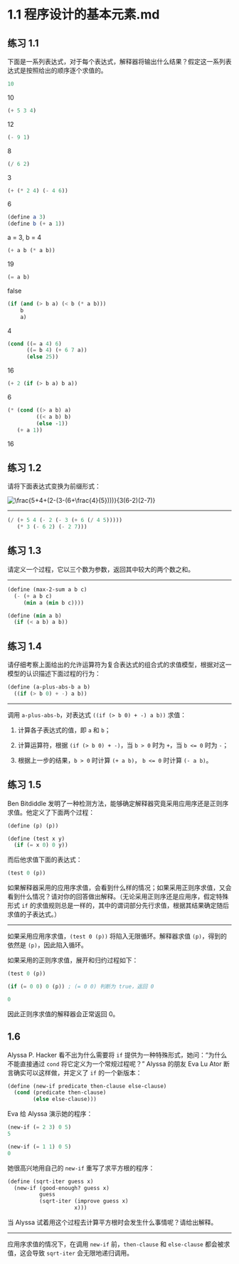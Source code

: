# 1.1 程序设计的基本元素.md

## 练习 1.1

下面是一系列表达式，对于每个表达式，解释器将输出什么结果？假定这一系列表达式是按照给出的顺序逐个求值的。

```Scheme
10
```

10

```Scheme
(+ 5 3 4)
```

12

```Scheme
(- 9 1)
```

8

```Scheme
(/ 6 2)
```

3

```Scheme
(+ (* 2 4) (- 4 6))
```

6

```Scheme
(define a 3)
(define b (+ a 1))
```

a = 3, b = 4

```Scheme
(+ a b (* a b))
```

19

```Scheme
(= a b)
```

false

```Scheme
(if (and (> b a) (< b (* a b)))
    b
    a)
```

4

```Scheme
(cond ((= a 4) 6)
      ((= b 4) (+ 6 7 a))
      (else 25))
```

16

```Scheme
(+ 2 (if (> b a) b a))
```

6

```Scheme
(* (cond ((> a b) a)
         ((< a b) b)
         (else -1))
   (+ a 1))
```

16

## 练习 1.2

请将下面表达式变换为前缀形式：

![\frac{5+4+(2-(3-(6+\frac{4}{5})))}{3(6-2)(2-7)}](https://render.githubusercontent.com/render/math?math=%5Cfrac%7B5%2B4%2B(2-(3-(6%2B%5Cfrac%7B4%7D%7B5%7D)))%7D%7B3(6-2)(2-7)%7D)

---

```Scheme
(/ (+ 5 4 (- 2 (- 3 (+ 6 (/ 4 5)))))
   (* 3 (- 6 2) (- 2 7)))
```

## 练习 1.3

请定义一个过程，它以三个数为参数，返回其中较大的两个数之和。

---

```Scheme
(define (max-2-sum a b c)
  (- (+ a b c)
     (min a (min b c))))

(define (min a b)
  (if (< a b) a b))
```

## 练习 1.4

请仔细考察上面给出的允许运算符为复合表达式的组合式的求值模型，根据对这一模型的认识描述下面过程的行为：

```Scheme
(define (a-plus-abs-b a b)
  ((if (> b 0) + -) a b))
```

---

调用 `a-plus-abs-b`，对表达式 `((if (> b 0) + -) a b))` 求值：

1. 计算各子表达式的值，即 `a` 和 `b`；

2. 计算运算符，根据 `(if (> b 0) + -)`，当 `b > 0` 时为 `+`，当 `b <= 0` 时为 `-`；

3. 根据上一步的结果，`b > 0` 时计算 `(+ a b)`， `b <= 0` 时计算 `(- a b)`。

## 练习 1.5

Ben Bitdiddle 发明了一种检测方法，能够确定解释器究竟采用应用序还是正则序求值。他定义了下面两个过程：

```Scheme
(define (p) (p))

(define (test x y)
  (if (= x 0) 0 y))
```

而后他求值下面的表达式：

```Scheme
(test 0 (p))
```

如果解释器采用的应用序求值，会看到什么样的情况；如果采用正则序求值，又会看到什么情况？请对你的回答做出解释。（无论采用正则序还是应用序，假定特殊形式 `if` 的求值规则总是一样的，其中的谓词部分先行求值，根据其结果确定随后求值的子表达式。）

---

如果采用应用序求值，`(test 0 (p))` 将陷入无限循环。解释器求值 `(p)`，得到的依然是 `(p)`，因此陷入循环。

如果采用的正则序求值，展开和归约过程如下：

```Scheme
(test 0 (p))

(if (= 0 0) 0 (p)) ; (= 0 0) 判断为 true，返回 0

0
```

因此正则序求值的解释器会正常返回 0。

## 1.6

Alyssa P. Hacker 看不出为什么需要将 `if` 提供为一种特殊形式，她问：“为什么不能直接通过 `cond` 将它定义为一个常规过程呢？” Alyssa 的朋友 Eva Lu Ator 断言确实可以这样做，并定义了 `if` 的一个新版本：

```Scheme
(define (new-if predicate then-clause else-clause)
  (cond (predicate then-clause)
        (else else-clause)))
```

Eva 给 Alyssa 演示她的程序：

```Scheme
(new-if (= 2 3) 0 5)
5

(new-if (= 1 1) 0 5)
0
```

她很高兴地用自己的 `new-if` 重写了求平方根的程序：

```Scheme
(define (sqrt-iter guess x)
  (new-if (good-enough? guess x)
          guess
          (sqrt-iter (improve guess x)
                     x)))
```

当 Alyssa 试着用这个过程去计算平方根时会发生什么事情呢？请给出解释。

---

应用序求值的情况下，在调用 `new-if` 前，`then-clause` 和 `else-clause` 都会被求值，这会导致 `sqrt-iter` 会无限地递归调用。
